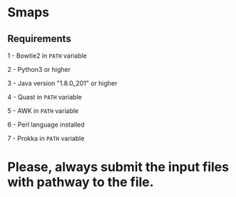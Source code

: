 # Smaps

## Requirements
1 - Bowtie2 in `PATH` variable

2 - Python3 or higher

3 - Java version "1.8.0_201" or higher

4 - Quast in `PATH` variable

5 - AWK in `PATH` variable

6 - Perl language installed

7 - Prokka in `PATH` variable

# Please, always submit the input files with pathway to the file.

